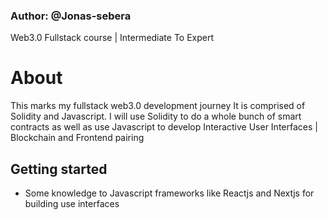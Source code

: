 ### Author: @Jonas-sebera

Web3.0 Fullstack course | Intermediate To Expert

# About
This marks my fullstack web3.0 development journey 
It is comprised of Solidity and Javascript.
I will use Solidity to do a whole bunch of smart contracts as well as use Javascript to develop Interactive User Interfaces | Blockchain and Frontend pairing

## Getting started
  - Some knowledge to Javascript frameworks like Reactjs and Nextjs for building use interfaces

